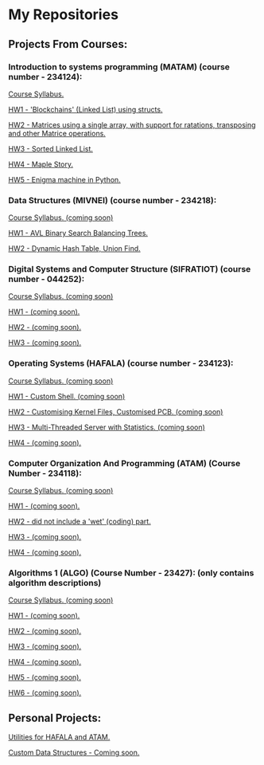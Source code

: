 # My Repositories
## Projects From Courses:

### Introduction to systems programming (MATAM) (course number - 234124):

[Course Syllabus.](README/IGNOREME/syllabus_matam.pdf)

[HW1 - 'Blockchains' (Linked List) using structs.](https://github.com/guyfriedman2001/Introd.-to-systems-prog.-MATAM-234124-HW1)

[HW2 - Matrices using a single array, with support for ratations, transposing and other Matrice operations.](https://github.com/guyfriedman2001/Introd.-to-systems-prog.-MATAM-234124-HW2)

[HW3 - Sorted Linked List.](https://github.com/guyfriedman2001/Introd.-to-systems-prog.-MATAM-234124-HW3)

[HW4 - Maple Story.](https://github.com/guyfriedman2001/Introd.-to-systems-prog.-MATAM-234124-HW4)

[HW5 - Enigma machine in Python.](https://github.com/guyfriedman2001/Introd.-to-systems-prog.-MATAM-234124-HW5)


### Data Structures (MIVNEI) (course number - 234218):

[Course Syllabus. (coming soon)]()

[HW1 - AVL Binary Search Balancing Trees.](https://github.com/guyfriedman2001/Data-Structures-wet-1)

[HW2 - Dynamic Hash Table, Union Find.](https://github.com/guyfriedman2001/Data-Structures-wet-2)


### Digital Systems and Computer Structure (SIFRATIOT) (course number - 044252):

[Course Syllabus. (coming soon)]()

[HW1 - (coming soon).](https://github.com/guyfriedman2001/Comp.-Struct.-and-Digital-Systems-SIFRATIOT-044252-HW1/tree/main)

[HW2 - (coming soon).](https://github.com/guyfriedman2001/Comp.-Struct.-and-Digital-Systems-SIFRATIOT-044252-HW2/tree/main)

[HW3 - (coming soon).](https://github.com/guyfriedman2001/Comp.-Struct.-and-Digital-Systems-SIFRATIOT-044252-HW3)


### Operating Systems (HAFALA) (course number - 234123):

[Course Syllabus. (coming soon)]()

[HW1 - Custom Shell. (coming soon)](https://github.com/guyfriedman2001/234123_HW1)

[HW2 - Customising Kernel Files, Customised PCB. (coming soon)](https://github.com/guyfriedman2001/234123_HW2)

[HW3 - Multi-Threaded Server with Statistics. (coming soon)](https://github.com/guyfriedman2001/234123_HW3)

[HW4 - (coming soon).]()


### Computer Organization And Programming (ATAM) (Course Number - 234118):

[Course Syllabus. (coming soon)]()

[HW1 - (coming soon).](https://github.com/guyfriedman2001/Comp.-Org.-And-Prog.-ATAM-234118-HW1)

[HW2 - did not include a 'wet' (coding) part.]()

[HW3 - (coming soon).](https://github.com/guyfriedman2001/234118_HW3)

[HW4 - (coming soon).]()


### Algorithms 1 (ALGO) (Course Number - 23427): (only contains algorithm descriptions)

[Course Syllabus. (coming soon)]()

[HW1 - (coming soon).]()

[HW2 - (coming soon).]()

[HW3 - (coming soon).]()

[HW4 - (coming soon).]()

[HW5 - (coming soon).]()

[HW6 - (coming soon).]()



## Personal Projects:

[Utilities for HAFALA and ATAM.](https://github.com/guyfriedman2001/hafala-atam-utilities)

[Custom Data Structures - Coming soon.](https://github.com/guyfriedman2001/GuysUtil)

